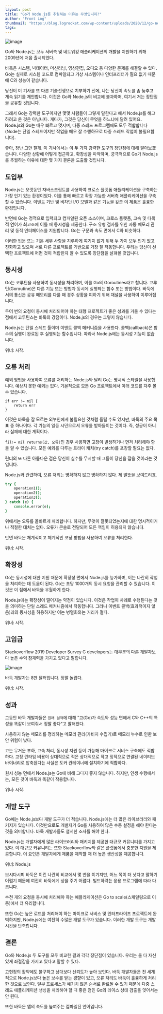 ```yaml
---
layout: post
title: "Go가 Node.js를 추월하는 이유는 무엇입니까?"
author: "Front Log"
thumbnail: "https://blog.logrocket.com/wp-content/uploads/2020/12/go-node-1.png"
tags: 
---
```



![image](https://i1.wp.com/blog.logrocket.com/wp-content/uploads/2020/12/go-node-1.png?fit=730%2C487&ssl=1)

Go와 Node.js는 모두 서버측 및 네트워킹 애플리케이션의 개발을 지원하기 위해 2009년에 처음 출시되었다.

바둑은 시스템, 빅데이터, 머신러닝, 영상편집, 오디오 등 다양한 문제를 해결할 수 있다. Go는 실제로 시스템 코드로 컴파일되고 가상 시스템이나 인터프리터가 필요 없기 때문에 C와 성능이 같습니다.

당신이 이 기사를 또 다른 기술전쟁으로 치부하기 전에, 나는 당신이 속도를 좀 늦추고 계속 읽기를 제안합니다. 이것은 Go와 Node.js의 비교에 불과하며, 여기서 저는 장단점을 공유할 것입니다.

그래서 Go는 강력한 도구이지만 몇몇 사람들이 그렇게 말한다고 해서 Node.js를 해고하려고 온 것은 아닙니다. 게다가, 그것은 당신이 무엇을 하느냐에 달려 있어요. Node.js와 Go는 매우 빠르고 멋지며, 다중 스레드 프로그램에도 모두 적합합니다(Node는 단일 스레드이지만 작업을 매우 잘 수행하므로 다중 스레드 작업이 불필요합니다).

좋아, 장난 그만 칠게. 이 기사에서는 이 두 가지 강력한 도구의 장단점에 대해 알아보겠습니다. 다양한 상황에 어떻게 접근하고, 확장성을 파악하며, 궁극적으로 Go가 Node.js를 추월하는 이유에 대한 몇 가지 결론을 도출할 것입니다.

## 도입부

Node.js는 오랫동안 자바스크립트를 사용하여 크로스 플랫폼 애플리케이션을 구축하는 가장 인기 있는 환경이었다. 이를 통해 빠르고 확장 가능한 서버측 애플리케이션을 구축할 수 있습니다. 이벤트 기반 및 비차단 I/O 모델과 같은 기능을 갖춘 이 제품은 훌륭한 환경입니다.

반면에 Go는 정적으로 입력되고 컴파일된 오픈 소스이며, 크로스 플랫폼, 고속 및 다목적 언어가 최고조에 이를 때 동시성을 제공한다. 구조 유형 검사를 위한 자동 메모리 관리 및 동적 인터페이스를 지원합니다. Go는 구문과 속도 면에서 C와 비슷하다.

이러한 입문 또는 기본 세부 사항을 지루하게 여기지 않기 위해 두 가지 모두 인기 있고 진화하고 있으며 서로 다른 프로젝트를 기반으로 가장 잘 작동합니다.
우리는 당신이 선택한 프로젝트에 어떤 것이 적합한지 알 수 있도록 장단점을 살펴볼 것입니다.

## 동시성

Go는 코루틴을 사용하여 동시성을 처리하며, 이를 Go의 Goroutines라고 합니다. 고루틴(Goroutine)은 다른 기능 또는 방법과 동시에 실행되는 함수 또는 방법이다. 바둑에서의 통신은 공유 메모리를 다룰 때 경주 상황을 피하기 위해 채널을 사용하여 이루어집니다.

두어 번의 요청이 동시에 처리되어야 하는 대형 프로젝트가 좋은 성과를 거둘 수 있다는 점에서 고루틴스는 바둑의 강점이다. Node.js의 경우는 그렇지 않습니다.

Node.js는 단일 스레드 툴이며 이벤트 콜백 메커니즘을 사용한다. 콜백(callback)은 함수의 실행이 완료된 후 실행되는 함수입니다. 따라서 Node.js에는 동시성 기능이 없습니다.

위너: 시작.

## 오류 처리

예외 방법을 사용하여 오류를 처리하는 Node.js와 달리 Go는 명시적 스타일을 사용합니다. 예상치 못한 예외는 없다. 기본적으로 모든 Go 프로젝트에서 아래 코드를 자주 볼 수 있습니다.

```undefined
if err != nil {
    return err
}
```

이것은 바둑을 잘 모르는 외부인에게 불필요한 것처럼 들릴 수도 있지만, 바둑의 주요 목표 중 하나이다. 각 기능의 일등 시민으로서 오류를 받아들이는 것이다. 즉, 성공이 아니라 실패에 대한 계획이다.

`fil!= nil returns(값, 오류)`인 경우 사용하면 고장이 발생하거나 먼저 처리해야 함을 알 수 있습니다. 모든 예외를 다루는 트라이 캐치(try catch)를 포장할 필요는 없다.

린터의 또 다른 아름다운 점은 당신이 실수를 무시할 때 그들이 당신을 잡을 것이라는 것입니다.

Node.js와 관련하여, 오류 처리는 명확하지 않고 명확하지 않다. 제 말뜻을 보여드리죠.

```coffeescript
try {
    operation1();
    operation2();
    operation3();
} catch (e) {
    console.error(e);
}
```

위에서는 오류를 올바르게 처리합니다. 하지만, 무엇이 잘못되었는지에 대한 명시적이거나 적절한 대처는 없다. 오류가 콘솔로 전달되어 모든 책임이 허용되지 않습니다.

반면 바둑은 체계적이고 체계적인 코딩 방법을 사용하여 오류를 처리한다.

위너: 시작.

## 확장성

Go는 동시성에 대한 지원 때문에 확장성 면에서 Node.js를 능가하며, 이는 나란히 작업을 처리하는 데 도움이 된다. Go는 초당 1000개의 동시 요청을 관리할 수 있습니다. 이것은 이 점에서 바둑을 우월하게 한다.

Node.js에는 확장성이 떨어지는 약점이 있습니다. 이것은 작업이 차례로 수행된다는 것을 의미하는 단일 스레드 메커니즘에서 작동합니다. 그러나 이벤트 콜백(효과적이지 않음)과의 동시성을 허용하지만 이는 병렬화와는 거리가 멀다.

위너: 시작.

## 고임금

Stackoverflow 2019 Developer Survey G developers는 대부분의 다른 개발자보다 높은 수익 잠재력을 가지고 있다고 말합니다.

![image](https://i1.wp.com/blog.logrocket.com/wp-content/uploads/2020/12/highest-salaries.png?resize=730%2C980&ssl=1)

바둑 개발자는 8만 달러입니다. 정말 놀랍다.

위너: 시작.

## 성과

그동안 바둑 개발자들은 `원래 실적`에 대해 "고(Go)가 속도와 성능 면에서 C와 C++의 특성을 똑같이 보여줘서 정말 좋다"고 말해왔다.

사용하지 않는 메모리를 정리하는 메모리 관리(가비지 수집기)로 메모리 누수로 인한 보안 위험이 낮다.

고는 무거운 부하, 고속 처리, 동시성 지원 등이 가능해 마이크로 서비스 구축에도 적합하다. 고정 런타임 비용이 상대적으로 적은 상대적으로 작고 정적으로 연결된 네이티브 바이너리로 압축된다는 사실은 도커 컨테이너에 설치하기에 적합하다.

원시 성능 면에서 Node.js는 Go에 비해 그다지 좋지 않습니다. 하지만, 인생 수행에서는, 모든 것이 바둑과 똑같이 작용합니다.

위너: 시작.

## 개발 도구

Go에는 Node.js보다 개발 도구가 더 적습니다. Node.js에는 더 많은 라이브러리와 패키지가 있습니다. 이것만으로도 개발자가 Go를 사용하여 많은 수동 설정을 해야 한다는 것을 의미합니다. 바둑 개발자들도 철저한 조사를 해야 한다.

Node.js는 개발자에게 많은 라이브러리와 패키지를 제공한 대규모 커뮤니티를 가지고 있다. 이 대규모 커뮤니티는 또한 Stackoverflow와 같은 플랫폼에서 충분한 지원을 제공합니다. 이 요인은 개발자에게 제품을 제작할 때 더 높은 생산성을 제공합니다.

위너: Node.js

보시다시피 바둑은 이런 나란히 비교에서 몇 번을 이기지만, 어느 쪽이 더 낫다고 말하기 어렵기 때문에 여전히 바둑에게 상을 주기 어렵다. 빌드하려는 응용 프로그램에 따라 다릅니다.

수천 개의 요청을 동시에 처리해야 하는 애플리케이션은 Go to scale(스케일링으로 이동)에서 더 유리합니다.

또한 Go는 높은 로드를 처리해야 하는 마이크로 서비스 및 엔터프라이즈 프로젝트에 완벽하지만, Node.js에는 여전히 수많은 개발 도구가 있습니다. 이러한 개발 도구는 개발 시간을 단축합니다.

## 결론

Go와 Node.js 두 도구를 모두 비교한 결과 각각 장단점이 있습니다. 우리는 둘 다 자신 있게 좌절감을 가지고 있다고 말할 수 있다.

고현정의 활약에도 불구하고 상대보다 신뢰도가 높아 보인다. 바둑 개발자들은 전 세계적으로 Node.js보다 높은 보수를 받는 경향이 있고, 오류 처리도 바둑이 훌륭하게 처리한 것으로 보인다. 일부 프로세스가 예기치 않은 순서로 완료될 수 있기 때문에 다중 스레드 애플리케이션 생성을 처리해야 할 때 좋은 점인 Go의 레이스 상태 검출을 잊어서는 안 된다.

또한 바둑은 앱의 속도를 높여주는 컴파일된 언어입니다.